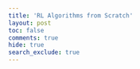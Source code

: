 ```yaml
---
title: 'RL Algorithms from Scratch'
layout: post
toc: false
comments: true
hide: true
search_exclude: true
---
```



